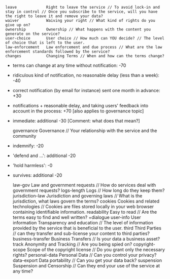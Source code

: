 	leave             Right to leave the service // To avoid lock-in and stay in control // Once you subscribe to the service, will you have the right to leave it and remove your data?
	waiver            Waiving your right // What kind of rights do you give up on?
	ownership         Ownership // What happens with the content you generate on the service?
	user-choice       User choice // How much can YOU decide? // The level of choice that is left to the user.
	law-enforcement   Law enforcement and due process // What are the law enforcement standards followed by the service?
	changes           Changing Terms // When and how can the terms change?
	
  * terms can change at any time without notification: -70
  * ridiculous kind of notification, no reasonable delay (less than a week): -40
  * correct notification (by email for instance) sent one month in advance: +30
  * notifications + reasonable delay, and taking users' feedback into account in the process: +70 [also applies to governance topic]
  * immediate: additional -30 [Comment: what does that mean?]

	governance        Governance // Your relationship with the service and the community
	
  * indemnify: -20
  * 'defend and ...': additional -20
  * 'hold harmless': -0
  * survives: additional -20

	law-gov           Law and government requests // How do services deal with government requests?
	logs-length       Logs // How long do they keep them?
	jurisdiction-law  Jurisdiction and governing laws // What is the jurisdiction, what laws govern the terms?
	cookies           Cookies and related technologies // Cookies are files stored locally in your web browser containing identifiable information. 
	readability       Easy to read // Are the terms easy to find and well written? +dialogue
	user-info         User information Transparency and education // The level of information provided by the service that is beneficial to the user.
	third             Third Parties // can they transfer and sub-license your content to third parties?
	business-transfer Business Transfers // Is your data a business asset?
	track             Anonymity and Tracking // Are you being spied on?
	copyright-scope   Scope of the copyright license // Do you grant only the necessary rights?
	personal-data     Personal Data // Can you control your privacy?
	data-export       Data portability // Can you get your data back?
	suspension        Suspension and Censorship // Can they end your use of the service at any time?
